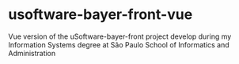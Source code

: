 # usoftware-bayer-front-vue
Vue version of the uSoftware-bayer-front project develop during my Information Systems degree at São Paulo School of Informatics and Administration
